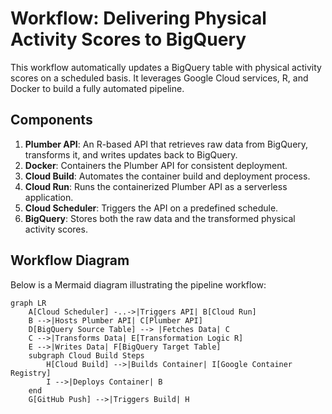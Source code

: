 # Workflow: Delivering Physical Activity Scores to BigQuery


This workflow automatically updates a BigQuery table with physical activity scores on a scheduled basis. It leverages Google Cloud services, R, and Docker to build a fully automated pipeline.


## Components

1. **Plumber API**: An R-based API that retrieves raw data from BigQuery, transforms it, and writes updates back to BigQuery.
2. **Docker**: Containers the Plumber API for consistent deployment.
3. **Cloud Build**: Automates the container build and deployment process.
4. **Cloud Run**: Runs the containerized Plumber API as a serverless application.
5. **Cloud Scheduler**: Triggers the API on a predefined schedule.
6. **BigQuery**: Stores both the raw data and the transformed physical activity scores.


## Workflow Diagram

Below is a Mermaid diagram illustrating the pipeline workflow:

```mermaid
graph LR
    A[Cloud Scheduler] -..->|Triggers API| B[Cloud Run]
    B -->|Hosts Plumber API| C[Plumber API]
    D[BigQuery Source Table] --> |Fetches Data| C
    C -->|Transforms Data| E[Transformation Logic R]
    E -->|Writes Data| F[BigQuery Target Table]
    subgraph Cloud Build Steps
        H[Cloud Build] -->|Builds Container| I[Google Container Registry]
        I -->|Deploys Container| B
    end
    G[GitHub Push] -->|Triggers Build| H
```

